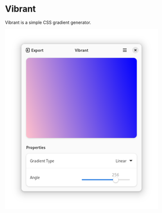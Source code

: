 # Vibrant

Vibrant is a simple CSS gradient generator.

![screenshot](/data/screenshots/vibrant.png)
